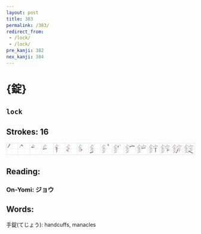 ```yaml
---
layout: post
title: 383
permalink: /383/
redirect_from:
 - /lock/
 - /lock/
pre_kanji: 382
nex_kanji: 384
---
```


# {錠}

## `lock`

## Strokes: 16

<div class="stroke"><img src="../images/E98CA0.png" /></div>

## Reading:

### On-Yomi: ジョウ

## Words:

手錠(てじょう): handcuffs, manacles
